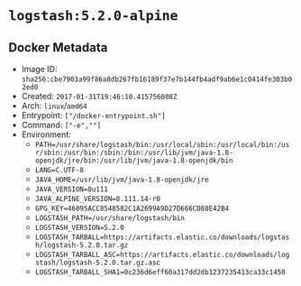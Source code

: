 # `logstash:5.2.0-alpine`

## Docker Metadata

- Image ID: `sha256:cbe7903a99f86a8db267fb16189f37e7b144fb4adf9ab6e1c0414fe303b02ed0`
- Created: `2017-01-31T19:46:10.415756808Z`
- Arch: `linux`/`amd64`
- Entrypoint: `["/docker-entrypoint.sh"]`
- Command: `["-e",""]`
- Environment:
  - `PATH=/usr/share/logstash/bin:/usr/local/sbin:/usr/local/bin:/usr/sbin:/usr/bin:/sbin:/bin:/usr/lib/jvm/java-1.8-openjdk/jre/bin:/usr/lib/jvm/java-1.8-openjdk/bin`
  - `LANG=C.UTF-8`
  - `JAVA_HOME=/usr/lib/jvm/java-1.8-openjdk/jre`
  - `JAVA_VERSION=8u111`
  - `JAVA_ALPINE_VERSION=8.111.14-r0`
  - `GPG_KEY=46095ACC8548582C1A2699A9D27D666CD88E42B4`
  - `LOGSTASH_PATH=/usr/share/logstash/bin`
  - `LOGSTASH_VERSION=5.2.0`
  - `LOGSTASH_TARBALL=https://artifacts.elastic.co/downloads/logstash/logstash-5.2.0.tar.gz`
  - `LOGSTASH_TARBALL_ASC=https://artifacts.elastic.co/downloads/logstash/logstash-5.2.0.tar.gz.asc`
  - `LOGSTASH_TARBALL_SHA1=0c236d6eff60a317dd2db1237235413ca33c1450`
